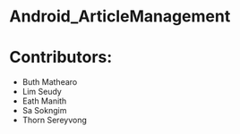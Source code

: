 # Android_ArticleManagement
# Contributors: 
+ Buth Mathearo
+ Lim Seudy
+ Eath Manith
+ Sa Sokngim
+ Thorn Sereyvong
